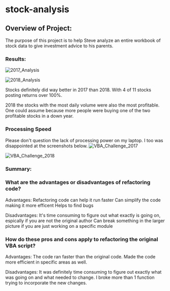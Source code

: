 # stock-analysis


## Overview of Project:

The purpose of this project is to help Steve analyze an entire workbook of stock data to give investment advice to his parents. 

### Results: 

![2017_Analysis](https://user-images.githubusercontent.com/84742544/124292066-338aba00-db23-11eb-94de-a03aeece3c15.PNG)

![2018_Analysis](https://user-images.githubusercontent.com/84742544/124292053-31286000-db23-11eb-9bc3-76bb380a3f3b.PNG)

Stocks definitely did way better in 2017 than 2018. With 4 of 11 stocks posting returns over 100%.

2018 the stocks with the most daily volume were also the most profitable. One could assume because more people were buying one of the two profitable stocks in a down year. 

### Processing Speed

Please don't question the lack of processing power on my laptop. I too was disappointed at the screenshots below. 
![VBA_Challenge_2017](https://user-images.githubusercontent.com/84742544/124292046-2ff73300-db23-11eb-956c-86305777134a.PNG)

![VBA_Challenge_2018](https://user-images.githubusercontent.com/84742544/124292028-2d94d900-db23-11eb-9bf1-ca8653e42038.PNG)

### Summary: 

### What are the advantages or disadvantages of refactoring code?

Advantages:
Refactoring code can help it run faster
Can simplify the code making it more efficent 
Helps to find bugs

Disadvantages:
It's time consuming to figure out what exactly is going on, espically if you are not the original author
Can break something in the larger picture if you are just working on a specific module

### How do these pros and cons apply to refactoring the original VBA script?

Advantages:
The code ran faster than the original code.
Made the code more efficient in specific areas as well.

Disadvantages: 
It was definitely time consuming to figure out exactly what was going on and what needed to change. 
I broke more than 1 function trying to incorporate the new changes.
